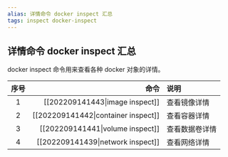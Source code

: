 ```yaml
---
alias: 详情命令 docker inspect 汇总
tags: inspect docker-inspect 
---
```


## 详情命令 docker inspect 汇总

docker inspect 命令用来查看各种 docker 对象的详情。

| 序号 | 命令 | 说明  |
| :-: | -: | :- |
| 1 | [[202209141443\|image inspect]] |  查看镜像详情 |
| 2 | [[202209141442\|container inspect]] | 查看容器详情 |
| 3 | [[202209141441\|volume inspect]] | 查看数据卷详情 |
| 4 | [[202209141439\|network inspect]]|  查看网络详情 |


